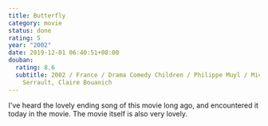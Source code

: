 ```yaml
---
title: Butterfly
category: movie
status: done
rating: 5
year: "2002"
date: 2019-12-01 06:40:51+08:00
douban:
  rating: 8.6
  subtitle: 2002 / France / Drama Comedy Children / Philippe Muyl / Michel
    Serrault, Claire Bouanich
---
```


I've heard the lovely ending song of this movie long ago, and encountered it today in the movie. The movie itself is also very lovely.
